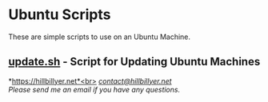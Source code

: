 # Ubuntu Scripts
These are simple scripts to use on an Ubuntu Machine.
## [update.sh](https://github.com/Hillbillyer/Basic-Scripts/blob/main/Ubuntu-Scripts/update.sh) - Script for Updating Ubuntu Machines<br>


*https://hillbillyer.net*<br>
*contact@hillbillyer.net*<br>
*Please send me an email if you have any questions.*<br>